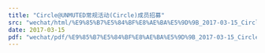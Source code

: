 ```yaml
---
title: "Circle@UNMUTED常规活动(Circle)成员招募"
src: "wechat/html/%E9%85%B7%E5%84%BF%E8%AE%BA%E5%9D%9B_2017-03-15_Circle%40UNMUTED%E5%B8%B8%E8%A7%84%E6%B4%BB%E5%8A%A8%28Circle%29%E6%88%90%E5%91%98%E6%8B%9B%E5%8B%9F.html"
date: 2017-03-15
pdf: "wechat/pdf/%E9%85%B7%E5%84%BF%E8%AE%BA%E5%9D%9B_2017-03-15_Circle%40UNMUTED%E5%B8%B8%E8%A7%84%E6%B4%BB%E5%8A%A8%28Circle%29%E6%88%90%E5%91%98%E6%8B%9B%E5%8B%9F.pdf"
---
```

